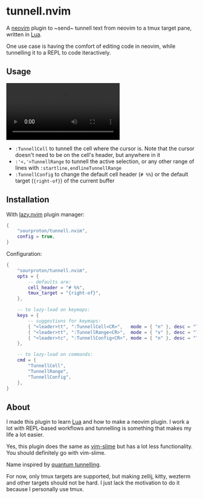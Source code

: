 # tunnell.nvim

A [neovim](https://neovim.io/) plugin to ~send~ tunnell text from neovim to a tmux target pane, written in [Lua](https://www.lua.org/).

One use case is having the comfort of editing code in neovim, while tunnelling it to a REPL to code iteractively.

## Usage

![tunnelldemo](demo/tunnelldemo.webm)

- `:TunnellCell` to tunnell the cell where the cursor is. Note that the cursor doesn't need to be on the cell's header, but anywhere in it
- `:'<,'>TunnellRange` to tunnell the active selection, or any other range of lines with `:startline,endlineTunnellRange`
- `:TunnellConfig` to change the default cell header (`# %%`) or the default target (`{right-of}`) of the current buffer

## Installation

With [lazy.nvim](https://github.com/folke/lazy.nvim) plugin manager:

```lua
{
    "sourproton/tunnell.nvim",
    config = true,
}
```

Configuration:

```lua
{
    "sourproton/tunnell.nvim",
    opts = {
        -- defaults are:
        cell_header = "# %%",
        tmux_target = "{right-of}",
    },

    -- to lazy-load on keymaps:
    keys = {
        -- suggestions for keymaps:
        { "<leader>tt", ":TunnellCell<CR>",   mode = { "n" }, desc = "Tunnell cell" },
        { "<leader>tt", ":TunnellRange<CR>",  mode = { "v" }, desc = "Tunnell range" },
        { "<leader>tc", ":TunnellConfig<CR>", mode = { "n" }, desc = "Tunnell config" },
    },

    -- to lazy-load on commands:
    cmd = {
        "TunnellCell",
        "TunnellRange",
        "TunnellConfig",
    },
}
```


## About

I made this plugin to learn [Lua](https://www.lua.org/) and how to make a neovim plugin. I work a lot with REPL-based workflows and tunnelling is something that makes my life a lot easier.

Yes, this plugin does the same as [vim-slime](https://github.com/jpalardy/vim-slime) but has a lot less functionality. You should definitely go with vim-slime.

Name inspired by [quantum tunnelling](https://en.wikipedia.org/wiki/Quantum_tunnelling).

For now, only tmux targets are supported, but making zellij, kitty, wezterm and other targets should not be hard. I just lack the motivation to do it because I personally use tmux.
